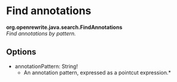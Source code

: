 # Find annotations

**org.openrewrite.java.search.FindAnnotations**  
_Find annotations by pattern._

## Options

* annotationPattern: String!
  * An annotation pattern, expressed as a pointcut expression.\*

